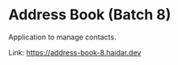 # Address Book (Batch 8)

Application to manage contacts.

Link: <https://address-book-8.haidar.dev>
